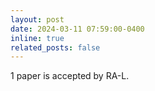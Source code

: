 ```yaml
---
layout: post
date: 2024-03-11 07:59:00-0400
inline: true
related_posts: false
---
```


1 paper is accepted by RA-L.